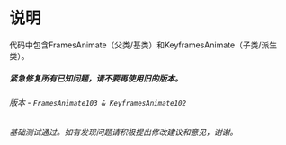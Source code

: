# 说明

代码中包含FramesAnimate（父类/基类）和KeyframesAnimate（子类/派生类）。
##### 紧急修复所有已知问题，请不要再使用旧的版本。

###### 版本 - `FramesAnimate103 & KeyframesAnimate102`

###### 基础测试通过。如有发现问题请积极提出修改建议和意见，谢谢。
